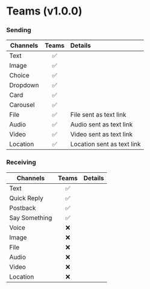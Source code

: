 # Teams (v1.0.0)

### Sending

| Channels | Teams | Details                    |
| -------- | :---: | :------------------------- |
| Text     |  ✅   |                            |
| Image    |  ✅   |                            |
| Choice   |  ✅   |                            |
| Dropdown |  ✅   |                            |
| Card     |  ✅   |                            |
| Carousel |  ✅   |                            |
| File     |  ✅   | File sent as text link     |
| Audio    |  ✅   | Audio sent as text link    |
| Video    |  ✅   | Video sent as text link    |
| Location |  ✅   | Location sent as text link |

### Receiving

| Channels      | Teams | Details |
| ------------- | :---: | :------ |
| Text          |  ✅   |         |
| Quick Reply   |  ✅   |         |
| Postback      |  ✅   |         |
| Say Something |  ✅   |         |
| Voice         |  ❌   |         |
| Image         |  ❌   |         |
| File          |  ❌   |         |
| Audio         |  ❌   |         |
| Video         |  ❌   |         |
| Location      |  ❌   |         |
